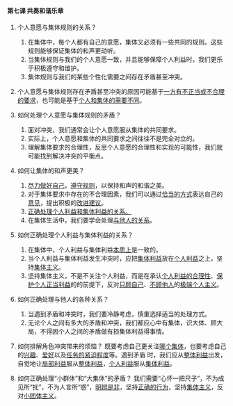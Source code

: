 #### 第七课 共奏和谐乐章

1. 个人意愿与集体规则的关系？
   1. 在集体中，每个人都有自己的意愿，集体又必须有一些共同的规则。这些规则能够保证集体的和声更动听。
   2. 当集体规则与我们的个人意愿一致，并且能够保障个人利益时，我们更乐于积极遵守和维护。
   3. 集体规则与我们的某些个性化需要之间存在矛盾甚至冲突。

2. 个人意愿与集体规则存在矛盾甚至冲突的原因可能基于<u>一方有不正当或不合理的要求</u>，也可能是基于<u>个人和集体的需要不同</u>。

3. 如何处理个人意愿与集体规则的矛盾？
   1. 面对冲突，我们通常会让个人意愿服从集体的共同要求。
   2. 实际上，个人意愿和集体的共同要求之间往往不是完全对立的。
   3. 理解集体要求的合理性，反思个人意愿的合理性和实现的可能性，我们就可能找到解决冲突的平衡点。

4. 如何让集体的和声更美？
   1. <u>尽力做好自己</u>，<u>遵守规则</u>，以保持和声的和谐之美。
   2. 对于集体要求中存在的不合理因素，我们可以通过<u>恰当的方式</u>表达自己的<u>意见</u>，提出积极的<u>改进建议</u>。
   3. <u>正确处理个人利益和集体利益的关系。</u>
   4. 在集体生活中，我们要学会处理<u>与他人的关系</u>。

5. 如何正确处理个人利益与集体利益的关系？
   1. 在集体中，个人利益与集体利益<u>本质上</u>是一致的。
   2. 当个人利益与集体利益发生冲突时，应把<u>集体利益</u>放在<u>个人利益</u>之上，坚持<u>集体主义</u>。
   3. 坚持集体主义，不是不关注个人利益，而是在承认<u>个人利益的合理性</u>、<u>保护个人正当利益</u>的的前提下，反对<u>只顾自己</u>、<u>不顾他人</u>的<u>极端个人主义</u>。

6. 如何正确处理与他人的各种关系？
   1. 当遇到矛盾和冲突时，我们要冷静考虑，慎重选择适当的处理方式。
   2. 无论个人之间有多大的矛盾和冲突，我们都应心中有集体，识大体、顾大局，不得因个人之间的矛盾做有损集体利益得事情。

7. 如何排解角色冲突带来的烦恼？
   既要考虑自己更关注<u>哪个集体</u>，也要考虑自己的<u>兴趣</u>、<u>爱好</u>以及<u>任务的紧迫程度</u>等。遇到矛盾
   时，我们应从<u>整体利益</u>出发，自觉地让<u>局部利益</u>服从<u>整体利益</u>，<u>个人利益</u>服从<u>集体利益</u>。

8. 如何正确处理“小群体”和“大集体”的矛盾？
   我们需要“心怀一把尺子”，不为成见所“扰”，不为人言所“惑”，<u>明辨是非</u>，坚持<u>正确的行为</u>，坚持<u>集体主义</u>，反对<u>小团体主义</u>。